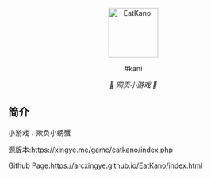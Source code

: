<p align="center">
  <a href="https://xingye.me/game/eatkano"><img src="https://github.com/arcxingye/EatKano/blob/main/static/image/qq_pic_merged_1643134112047.png?raw=true" width="100" height="100" alt="EatKano"></a>
</p>
<div align="center">

#kani
 

_🦌 网页小游戏 🥛_

</div>


## 简介

小游戏：欺负小螃蟹


源版本:https://xingye.me/game/eatkano/index.php

Github Page:https://arcxingye.github.io/EatKano/index.html

